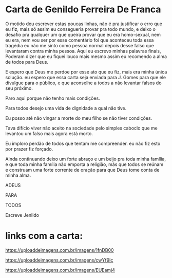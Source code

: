 # Carta de Genildo Ferreira De Franca

O motido deu escrever estas poucas linhas, não é pra justificar o erro que eu fiz, mais só assim eu consegueria provar pra todo mundo, e deixo o desafio pra qualquer um que queira provar que eu era homo-sexual, nem eu era, nem vou ser por esse comentário foi que aconteceu toda essa tragédia eu não me sinto como pessoa normal depois desse falso que levantaram contra minha pessoa.
Aqui eu escrevo minhas palavras finais, Poderam dizer que eu fiquei louco mais mesmo assim eu recomendo a alma de todos para Deus.

E espero que Deus me perdoe por esse ato que eu fiz, mais era minha única solução. eu espero que essa carta seja enviada para J. Gomes para que ele divulgue para o público, e que aconselhe a todos a não levantar falsos do seu próximo.

Paro aqui porque não tenho mais condições.

Para todos desejo uma vida de dignidade a qual não tive.

Eu posso até não vingar a morte do meu filho se não tiver condições.

Tava difício viver não aceito na sociedade pelo simples caboclo que me levantou um falso mais agora está morto.

Eu imploro perdão de todos que tentam me compreender. eu não fiz esto por prazer fiz forçado.

Ainda continuando deixo um forte abraço e um beijo pra toda minha família, e que toda minha família não emporta a religião, más que todos se reúnam e construam uma forte corrente de oração para que Deus tome conta de minha alma.

ADEUS

PARA

TODOS

Escreve Jenildo


# links com a carta:

https://uploaddeimagens.com.br/imagens/1fnDB00

https://uploaddeimagens.com.br/imagens/cwYf9Ic

https://uploaddeimagens.com.br/imagens/EUEamj4
